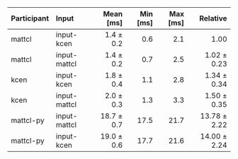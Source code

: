 | Participant | Input | Mean [ms] | Min [ms] | Max [ms] | Relative |
|:---|:---|---:|---:|---:|---:|
| mattcl | input-kcen | 1.4 ± 0.2 | 0.6 | 2.1 | 1.00 |
| mattcl | input-mattcl | 1.4 ± 0.2 | 0.7 | 2.5 | 1.02 ± 0.23 |
| kcen | input-kcen | 1.8 ± 0.4 | 1.1 | 2.8 | 1.34 ± 0.34 |
| kcen | input-mattcl | 2.0 ± 0.3 | 1.3 | 3.3 | 1.50 ± 0.35 |
| mattcl-py | input-mattcl | 18.7 ± 0.7 | 17.5 | 21.7 | 13.78 ± 2.22 |
| mattcl-py | input-kcen | 19.0 ± 0.6 | 17.7 | 21.6 | 14.00 ± 2.24 |
